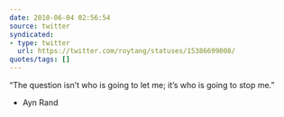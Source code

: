 ```yaml
---
date: 2010-06-04 02:56:54
source: twitter
syndicated:
- type: twitter
  url: https://twitter.com/roytang/statuses/15386699008/
quotes/tags: []
---
```


“The question isn’t who is going to let me; it’s who is going to stop me.”

- Ayn Rand